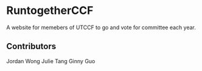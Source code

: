 # RuntogetherCCF

A website for memebers of UTCCF to go and vote for committee each year.

## Contributors

Jordan Wong
Julie Tang
Ginny Guo
